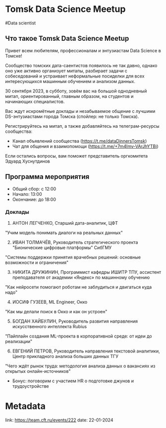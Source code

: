 # Tomsk Data Science Meetup

\#Data scientist

## Что такое Tomsk Data Science Meetup

Привет всем любителям, профессионалам и энтузиастам Data Science в Томске! 

Сообщество томских дата-саентистов появилось не так давно, однако оно уже активно организует митапы, разбирает задачи с собеседований и устраивает неформальные посиделки для всех интересующихся машинным обучением и анализом данных.

30 сентября 2023, в субботу, зовём вас на большой однодневный митап, ориентированный, главным образом, на студентов и начинающих специалистов.

Вас ждут искромётные доклады и незабываемое общение с лучшими DS-энтузиастами города Томска (спойлер: не только Томска).

Регистрируйтесь на митап, а также добавляйтесь на телеграм-ресурсы сообщества:

- Канал объявлений сообщества (https://t.me/dataDinnersTomsk)
- Чат для общения и взаимопомощи (https://t.me/+7m4Imv-VArJhYTBi)
 
Если остались вопросы, вам поможет представитель оргкомитета Эдуард Хуснутдинов


## Программа мероприятия

- Общий сбор: с 12:00 
- Начало: 13:00
- Окончание: до 18:00 

### Доклады

1. АНТОН ЛЕГЧЕНКО, Старший дата-аналитик, ЦФТ

"Учим модель понимать диалоги на реальных данных"
 
2. ИВАН ТОЛМАЧЁВ, Руководитель стратегического проекта "Бионические цифровые платформы" СибГМУ

"Системы поддержки принятия врачебных решений: основные возможности и ограничения"

3. НИКИТА ДРУЖИНИН, Программист кафедры ИШИТР ТПУ, ассистент преподавателя от академии «Яндекс» по машинному обучению

"Как нейросети помогают роботам не заблудиться и двигаться куда надо"

4. ИОСИФ ГУЗЕЕВ, ML Engineer, Окко

"Как мы делали поиск в Окко и как он устроен" 

5. БОГДАН ХАЙБУЛИН, Руководитель развития направления искусственного интеллекта Rubius

"Пайплайн создания ML-проекта в корпоративной среде: от идеи до реализации"

6. ЕВГЕНИЙ ПЕТРОВ, Руководитель направления текстовой аналитики, Центр прикладного анализа больших данных ТГУ

"Чего ждёт рынок труда: методология анализа данных о вакансиях из открытых онлайн-источников"

+ Бонус: поговорим с участием HR о подготовке джунов и трудоустройстве 

# Metadata
link: https://team.cft.ru/events/222
date: 22-01-2024